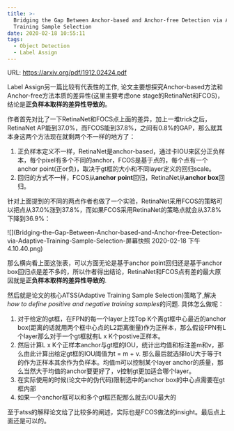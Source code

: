 ```yaml
---
title: >-
  Bridging the Gap Between Anchor-based and Anchor-free Detection via Adaptive
  Training Sample Selection
date: 2020-02-18 10:55:11
tags:
  - Object Detection
  - Label Assign
---
```

URL: https://arxiv.org/pdf/1912.02424.pdf

Label Assign另一篇比较有代表性的工作, 论文主要想探究Anchor-based方法和Anchor-free方法本质的差异性(这里主要考虑one stage的RetinaNet和FCOS)，结论是**正负样本取样的差异性导致的**。

作者首先对比了一下RetinaNet和FOCS点上面的差异，加上一堆trick之后，RetinaNet AP能到37.0%，而FCOS能到37.8%，之间有0.8%的GAP，那么就其本身这两个方法现在就剩两个不一样的地方了：

1. 正负样本定义不一样，RetinaNet是anchor-based，通过卡IOU来区分正负样本，每个pixel有多个不同的anchor，FCOS是基于点的，每个点有一个anchor point(正or负)，取决于gt框的大小和不同layer定义的回归scale。
2. 回归的方式不一样，FCOS从**anchor point**回归，RetinaNet从**anchor box**回归。

针对上面提到的不同的两点作者也做了一个实验，RetinaNet采用FCOS的策略可以把点从37.0%涨到37.8%，而如果FCOS采用RetinaNet的策略点就会从37.8%下降到36.9%：

![](Bridging-the-Gap-Between-Anchor-based-and-Anchor-free-Detection-via-Adaptive-Training-Sample-Selection-屏幕快照 2020-02-18 下午4.10.40.png)

那么横向看上面这张表，可以方面无论是基于anchor point回归还是基于anchor box回归点是差不多的，所以作者得出结论，RetinaNet和FCOS点有差的最大原因就是**正负样本取样的差异性导致的**.

然后就是论文的核心ATSS(Adaptive Training Sample Selection)策略了,解决*how to define positive and negative training samples*的问题.
具体怎么做呢：
1. 对于给定的gt框，在FPN的每一个layer上找Top K个离gt框中心最近的anchor box(距离的话就用两个框中心点的L2距离衡量)作为正样本，那么假设FPN有L个layer那么对于一个gt框就有L x K个postive正样本。
2. 然后计算L x K个正样本anchor与gt框的IOU，统计出均值和标注差m和v，那么由此计算出给定gt框的IOU阈值为t = m + v. 那么最后就选择IoU大于等于t的作为正样本其余作为负样本。均值m可以控制某个layer anchor的质量，那么当然大于均值的anchor要更好了，v控制gt更加适合哪个layer。
3. 在实际使用的时候(论文中的伪代码)限制选中的anchor box的中心点需要在gt框内部
4. 如果一个anchor框可以和多个gt框匹配那么就去IOU最大的

至于atss的解释论文给了比较多的阐述，实际也是FCOS做法的insight。最后点上面还是可以的。
